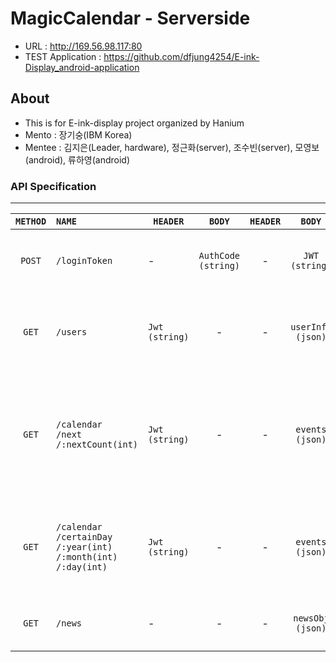 # MagicCalendar - Serverside

- URL : http://169.56.98.117:80
- TEST Application : https://github.com/dfjung4254/E-ink-Display_android-application



## About

- This is for E-ink-display project organized by Hanium
- Mento : 장기숭(IBM Korea)
- Mentee : 김지은(Leader, hardware), 정근화(server), 조수빈(server), 모영보(android), 류하영(android)



### API Specification
-----
|`METHOD`|`NAME`|`HEADER`|`BODY`|`HEADER`|`BODY`|`DESCRIPTION`|
|:-:|:--|---|:-:|:-:|:-:|:-:|
|`POST`|`/loginToken`|-|`AuthCode`<br />`(string)`|-|`JWT`<br />`(string)`|`googleToken을 받아 로그인 처리하고 커스텀 토큰을 반환한다.`|
|`GET`|`/users`|`Jwt`<br />`(string)`|-|-|`userInfo`<br />`(json)`|`요청을 받으면 토큰인증을 통해 해당 사용자의 유저 정보를 반환한다.`|
|`GET`|`/calendar`<br />`/next`<br />`/:nextCount(int)`|`Jwt`<br />`(string)`|-|-|`events`<br />`(json)`|`10일간의 다음 일정 달력정보를 반환한다., days 키 안에 최대, nextCount 는 최대 2500 설정 가능) json 배열 포함`|
|`GET`|`/calendar`<br />`/certainDay`<br />`/:year(int)`<br />`/:month(int)`<br />`/:day(int)`|`Jwt`<br />`(string)`|-|-|`events`<br />`(json)`|`특정 날짜(year, month, day)의 일정 달력정보를 반환한다., days 키 배열로 이루어져 있음`|
|`GET`|`/news`|-|-|-|`newsObj`<br />`(json)`|`네이버 헤드라인 뉴스 5개의 데이터를 반환한다. `|